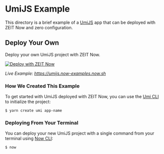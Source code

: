 # UmiJS Example

This directory is a brief example of a [UmiJS](https://umijs.org/) app that can be deployed with ZEIT Now and zero configuration.

## Deploy Your Own

Deploy your own UmiJS project with ZEIT Now.

[![Deploy with ZEIT Now](https://zeit.co/button)](https://zeit.co/new/project?template=https://github.com/zeit/now-examples/tree/master/umijs)

*Live Example: https://umijs.now-examples.now.sh*

### How We Created This Example

To get started with UmiJS deployed with ZEIT Now, you can use the [Umi CLI](https://github.com/umijs/create-umi) to initialize the project:

```shell
$ yarn create umi app-name
```

### Deploying From Your Terminal

You can deploy your new UmiJS project with a single command from your terminal using [Now CLI](/download):

```shell
$ now
```
